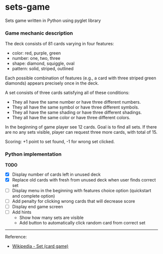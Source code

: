 # sets-game
Sets game written in Python using pyglet library

### Game mechanic description

The deck consists of 81 cards varying in four features: 
* color: red, purple, green
* number: one, two, three
* shape: diamond, squiggle, oval
* pattern: solid, striped, outlined

Each possible combination of features (e.g., a card with three striped green diamonds) appears precisely once in the deck.

A set consists of three cards satisfying all of these conditions:
* They all have the same number or have three different numbers.
* They all have the same symbol or have three different symbols.
* They all have the same shading or have three different shadings.
* They all have the same color or have three different colors.

In the beginning of game player see 12 cards. Goal is to find all sets. 
If there are no any sets visible, player can request three more cards, 
with total of 15.

Scoring: +1 point to set found, -1 for wrong set clicked.

### Python implementation  

**TODO**

* [x] Display number of cards left in unused deck 
* [x] Replace old cards with fresh from unused deck when user finds correct set
* [ ] Display menu in the beginning with features choice option (quickstart and complete option)
* [ ] Add penalty for clicking wrong cards that will decrease score
* [ ] Display end game screen
* [ ] Add hints
    * Show how many sets are visible
    * Add button to automatically click random card from correct set 


---

Reference:

* [Wikipedia - Set (card game)](https://en.wikipedia.org/wiki/Set_(card_game))
